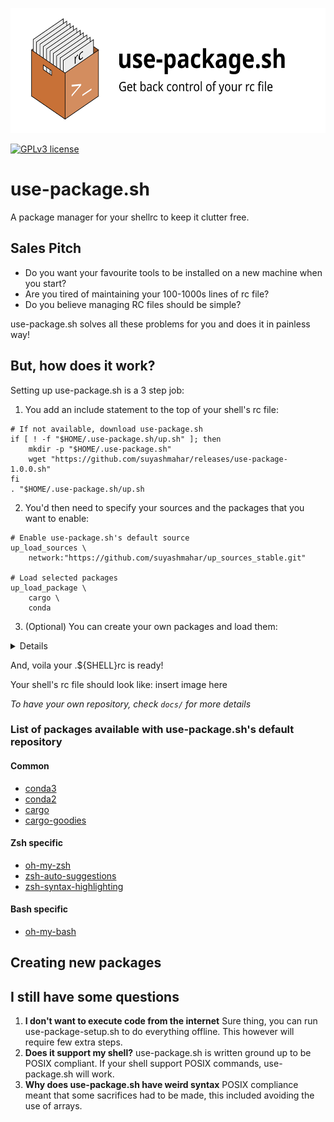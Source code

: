 <p align="center">
  <img height="200" src="assets.github/banner.svg">
</p>

[![GPLv3 license](https://img.shields.io/badge/License-GPLv3-blue.svg)](http://perso.crans.org/besson/LICENSE.html)

# use-package.sh
A package manager for your shellrc to keep it clutter free.

## Sales Pitch
* Do you want your favourite tools to be installed on a new machine when you start?
* Are you tired of maintaining your 100-1000s lines of rc file?
* Do you believe managing RC files should be simple?

use-package.sh solves all these problems for you and does it in painless way!

## But, how does it work?
Setting up use-package.sh is a 3 step job:

1. You add an include statement to the top of your shell's rc file:

```shell
# If not available, download use-package.sh
if [ ! -f "$HOME/.use-package.sh/up.sh" ]; then
    mkdir -p "$HOME/.use-package.sh"
    wget "https://github.com/suyashmahar/releases/use-package-1.0.0.sh"
fi
. "$HOME/.use-package.sh/up.sh
```

2. You'd then need to specify your sources and the packages that you want to enable:

```shell
# Enable use-package.sh's default source
up_load_sources \
    network:"https://github.com/suyashmahar/up_sources_stable.git"

# Load selected packages
up_load_package \
    cargo \
    conda
```

3. (Optional) You can create your own packages and load them:
<details>
You can create your own packages using use-package's syntax. To create a new package, modify the following template on disk:
</details>

And, voila your .${SHELL}rc is ready!

Your shell's rc file should look like:
insert image here

*To have your own repository, check `docs/` for more details*

### List of packages available with use-package.sh's default repository
#### Common
* [conda3]()
* [conda2]()
* [cargo]()
* [cargo-goodies]()
#### Zsh specific
* [oh-my-zsh]()
* [zsh-auto-suggestions]()
* [zsh-syntax-highlighting]()
#### Bash specific
* [oh-my-bash]()

## Creating new packages


## I still have some questions
1. **I don't want to execute code from the internet**
Sure thing, you can run use-package-setup.sh to do everything offline. This however will require few extra steps.
2. **Does it support my shell?**
use-package.sh is written ground up to be POSIX compliant. If your shell support POSIX commands, use-package.sh will work.
3. **Why does use-package.sh have weird syntax**
POSIX compliance meant that some sacrifices had to be made, this included avoiding the use of arrays.
